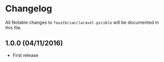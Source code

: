 # Changelog

All Notable changes to `faustbrian/laravel-picible` will be documented in this file.

## 1.0.0 (04/11/2016)
- First release
